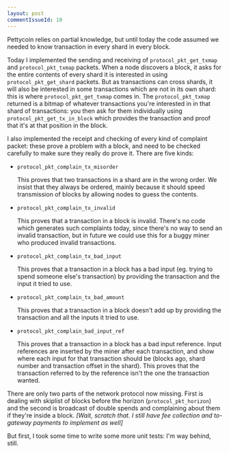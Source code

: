 ```yaml
---
layout: post
commentIssueId: 10
---
```

Pettycoin relies on partial knowledge, but until today the code assumed
we needed to know transaction in every shard in every block.

Today I implemented the sending and receiving of
`protocol_pkt_get_txmap` and `protocol_pkt_txmap` packets.  When a
node discovers a block, it asks for the entire contents of every shard
it is interested in using `protocol_pkt_get_shard` packets.  But as
transactions can cross shards, it will also be interested in some
transactions which are not in its own shard: this is where
`protocol_pkt_get_txmap` comes in.  The `protocol_pkt_txmap` returned
is a bitmap of whatever transactions you're interested in in that
shard of transactions: you then ask for them individually using
`protocol_pkt_get_tx_in_block` which provides the transaction and
proof that it's at that position in the block.

I also implemented the receipt and checking of every kind of complaint
packet: these prove a problem with a block, and need to be checked
carefully to make sure they really do prove it. There are five kinds:

* `protocol_pkt_complain_tx_misorder`

	This proves that two transactions in a shard are in the wrong
    order.  We insist that they always be ordered, mainly because it
    should speed transmission of blocks by allowing nodes to guess the
    contents.

* `protocol_pkt_complain_tx_invalid`

	This proves that a transaction in a block is invalid.  There's no
    code which generates such complaints today, since there's no way
    to send an invalid transaction, but in future we could use this
    for a buggy miner who produced invalid transactions.

* `protocol_pkt_complain_tx_bad_input`

	This proves that a transaction in a block has a bad input
    (eg. trying to spend someone else's transaction) by providing the
	transaction and the input it tried to use.

* `protocol_pkt_complain_tx_bad_amount`

	This proves that a transaction in a block doesn't add up by
	providing the transaction and all the inputs it tried to use.

* `protocol_pkt_complain_bad_input_ref`

	This proves that a transaction in a block has a bad input
    reference.  Input references are inserted by the miner after each
    transaction, and show where each input for that transaction should
    be (blocks ago, shard number and transaction offset in the shard).
    This proves that the transaction referred to by the reference
    isn't the one the transaction wanted.

There are only two parts of the network protocol now missing.  First
is dealing with skiplist of blocks before the horizon
(`protocol_pkt_horizon`) and the second is broadcast of double spends
and complaining about them if they're inside a block.
*[Wait, scratch that.  I still have fee collection and to-gateway payments to implement as well]*


But first, I took some time to write some more unit tests: I'm way
behind, still.
